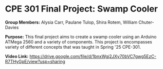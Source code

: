 # CPE 301 Final Project: Swamp Cooler

**Group Members:** Alysia Carr, Paulane Tulop, Shira Rotem, William Chuter-Davies

**Purpose:**
This final project aims to create a swamp cooler using an Arduino ATMega 2560 and
a variety of components. This project is encompasses variety of different concepts that was taught
in Spring '25 CPE-301.

**Video Link:**
https://drive.google.com/file/d/1bnxWgj2JXy70bVC7gwg5EzC-R7THyGpE/view?usp=sharing 
